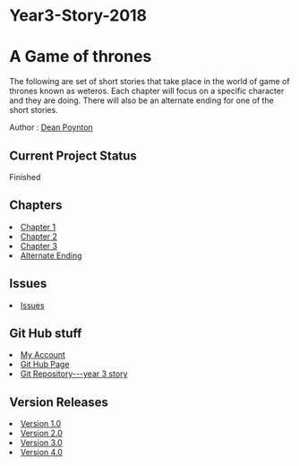 # Year3-Story-2018

# A Game of thrones
<p>
	The following are set of short stories that take place in the world of game of thrones known as weteros.
	Each chapter will focus on a specific character and they are doing. There will also be an alternate
	ending for one of the short stories.
</p>
<p> Author : <a href="https://github.com/FreakyFishGuy">Dean Poynton</a> </p>

<h2>Current Project Status</h2>

<p>Finished</p>

<h2>Chapters</h2>

<li><a href="https://freakyfishguy.github.io/year3-story-2018/Chapter1.html">Chapter 1</a></li>
<li><a href="https://freakyfishguy.github.io/year3-story-2018/Chapter2.html">Chapter 2</a></li>
<li><a href="https://freakyfishguy.github.io/year3-story-2018/Chapter3.html">Chapter 3</a></li>
<li><a href="https://github.com/FreakyFishGuy/year3-story-2018/blob/alternative_ending/Alternate%20Ending.html">Alternate Ending</a></li>

<h2>Issues</h2>

<li><a href="https://github.com/FreakyFishGuy/year3-story-2018/issues">Issues</a></li>

<h2>Git Hub stuff</h2>

<li><a href="https://github.com/FreakyFishGuy">My Account</a></li>
<li><a href="https://freakyfishguy.github.io/year3-story-2018">Git Hub Page</a></li>
<li><a href="https://github.com/FreakyFishGuy/year3-story-2018">Git Repository---year 3 story</a></li>

<h2>Version Releases</h2>

<li><a href="https://github.com/FreakyFishGuy/year3-story-2018/releases/tag/V1">Version 1.0</a></li>
<li><a href="https://github.com/FreakyFishGuy/year3-story-2018/releases/tag/V2">Version 2.0</a></li>
<li><a href="https://github.com/FreakyFishGuy/year3-story-2018/releases/tag/V3">Version 3.0</a></li>
<li><a href="https://github.com/FreakyFishGuy/year3-story-2018/releases/tag/V4">Version 4.0</a></li>


